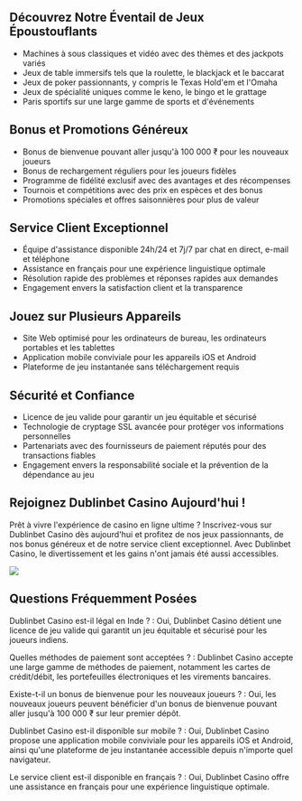 ## Découvrez Notre Éventail de Jeux Époustouflants

-   Machines à sous classiques et vidéo avec des thèmes et des jackpots
    variés
-   Jeux de table immersifs tels que la roulette, le blackjack et le
    baccarat
-   Jeux de poker passionnants, y compris le Texas Hold\'em et l\'Omaha
-   Jeux de spécialité uniques comme le keno, le bingo et le grattage
-   Paris sportifs sur une large gamme de sports et d\'événements

## Bonus et Promotions Généreux

-   Bonus de bienvenue pouvant aller jusqu\'à 100 000 ₹ pour les
    nouveaux joueurs
-   Bonus de rechargement réguliers pour les joueurs fidèles
-   Programme de fidélité exclusif avec des avantages et des récompenses
-   Tournois et compétitions avec des prix en espèces et des bonus
-   Promotions spéciales et offres saisonnières pour plus de valeur

## Service Client Exceptionnel

-   Équipe d\'assistance disponible 24h/24 et 7j/7 par chat en direct,
    e-mail et téléphone
-   Assistance en français pour une expérience linguistique optimale
-   Résolution rapide des problèmes et réponses rapides aux demandes
-   Engagement envers la satisfaction client et la transparence

## Jouez sur Plusieurs Appareils

-   Site Web optimisé pour les ordinateurs de bureau, les ordinateurs
    portables et les tablettes
-   Application mobile conviviale pour les appareils iOS et Android
-   Plateforme de jeu instantanée sans téléchargement requis

## Sécurité et Confiance

-   Licence de jeu valide pour garantir un jeu équitable et sécurisé
-   Technologie de cryptage SSL avancée pour protéger vos informations
    personnelles
-   Partenariats avec des fournisseurs de paiement réputés pour des
    transactions fiables
-   Engagement envers la responsabilité sociale et la prévention de la
    dépendance au jeu

## Rejoignez Dublinbet Casino Aujourd\'hui !

Prêt à vivre l\'expérience de casino en ligne ultime ? Inscrivez-vous
sur Dublinbet Casino dès aujourd\'hui et profitez de nos jeux
passionnants, de nos bonus généreux et de notre service client
exceptionnel. Avec Dublinbet Casino, le divertissement et les gains
n\'ont jamais été aussi accessibles.

[![](\%22https://i.imgur.com/JJwkDm3.png\%22)](\%22https://traff.sbs/frcas\%22)

## Questions Fréquemment Posées

Dublinbet Casino est-il légal en Inde ?
:   Oui, Dublinbet Casino détient une licence de jeu valide qui garantit
    un jeu équitable et sécurisé pour les joueurs indiens.

Quelles méthodes de paiement sont acceptées ?
:   Dublinbet Casino accepte une large gamme de méthodes de paiement,
    notamment les cartes de crédit/débit, les portefeuilles
    électroniques et les virements bancaires.

Existe-t-il un bonus de bienvenue pour les nouveaux joueurs ?
:   Oui, les nouveaux joueurs peuvent bénéficier d\'un bonus de
    bienvenue pouvant aller jusqu\'à 100 000 ₹ sur leur premier dépôt.

Dublinbet Casino est-il disponible sur mobile ?
:   Oui, Dublinbet Casino propose une application mobile conviviale pour
    les appareils iOS et Android, ainsi qu\'une plateforme de jeu
    instantanée accessible depuis n\'importe quel navigateur.

Le service client est-il disponible en français ?
:   Oui, Dublinbet Casino offre une assistance en français pour une
    expérience linguistique optimale.

